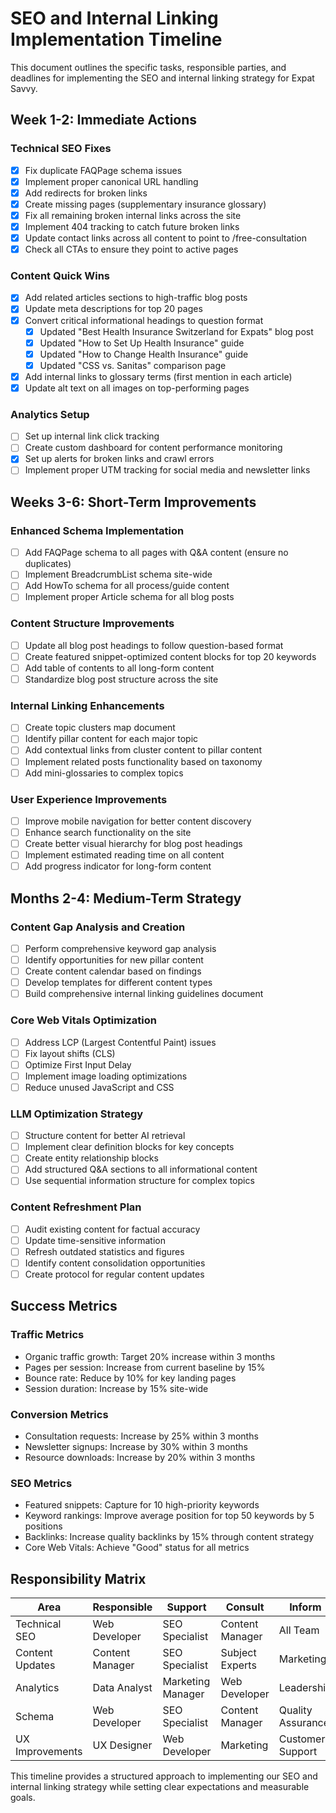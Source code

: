 # SEO and Internal Linking Implementation Timeline

This document outlines the specific tasks, responsible parties, and deadlines for implementing the SEO and internal linking strategy for Expat Savvy.

## Week 1-2: Immediate Actions

### Technical SEO Fixes
- [x] Fix duplicate FAQPage schema issues
- [x] Implement proper canonical URL handling
- [x] Add redirects for broken links
- [x] Create missing pages (supplementary insurance glossary)
- [x] Fix all remaining broken internal links across the site
- [x] Implement 404 tracking to catch future broken links
- [x] Update contact links across all content to point to /free-consultation
- [x] Check all CTAs to ensure they point to active pages

### Content Quick Wins
- [x] Add related articles sections to high-traffic blog posts
- [x] Update meta descriptions for top 20 pages
- [x] Convert critical informational headings to question format
  - [x] Updated "Best Health Insurance Switzerland for Expats" blog post
  - [x] Updated "How to Set Up Health Insurance" guide
  - [x] Updated "How to Change Health Insurance" guide
  - [x] Updated "CSS vs. Sanitas" comparison page
- [x] Add internal links to glossary terms (first mention in each article)
- [x] Update alt text on all images on top-performing pages

### Analytics Setup
- [ ] Set up internal link click tracking
- [ ] Create custom dashboard for content performance monitoring
- [x] Set up alerts for broken links and crawl errors
- [ ] Implement proper UTM tracking for social media and newsletter links

## Weeks 3-6: Short-Term Improvements

### Enhanced Schema Implementation
- [ ] Add FAQPage schema to all pages with Q&A content (ensure no duplicates)
- [ ] Implement BreadcrumbList schema site-wide
- [ ] Add HowTo schema for all process/guide content
- [ ] Implement proper Article schema for all blog posts

### Content Structure Improvements
- [ ] Update all blog post headings to follow question-based format
- [ ] Create featured snippet-optimized content blocks for top 20 keywords
- [ ] Add table of contents to all long-form content
- [ ] Standardize blog post structure across the site

### Internal Linking Enhancements
- [ ] Create topic clusters map document
- [ ] Identify pillar content for each major topic
- [ ] Add contextual links from cluster content to pillar content
- [ ] Implement related posts functionality based on taxonomy
- [ ] Add mini-glossaries to complex topics

### User Experience Improvements
- [ ] Improve mobile navigation for better content discovery
- [ ] Enhance search functionality on the site
- [ ] Create better visual hierarchy for blog post headings
- [ ] Implement estimated reading time on all content
- [ ] Add progress indicator for long-form content

## Months 2-4: Medium-Term Strategy

### Content Gap Analysis and Creation
- [ ] Perform comprehensive keyword gap analysis
- [ ] Identify opportunities for new pillar content
- [ ] Create content calendar based on findings
- [ ] Develop templates for different content types
- [ ] Build comprehensive internal linking guidelines document

### Core Web Vitals Optimization
- [ ] Address LCP (Largest Contentful Paint) issues
- [ ] Fix layout shifts (CLS)
- [ ] Optimize First Input Delay
- [ ] Implement image loading optimizations
- [ ] Reduce unused JavaScript and CSS

### LLM Optimization Strategy
- [ ] Structure content for better AI retrieval
- [ ] Implement clear definition blocks for key concepts
- [ ] Create entity relationship blocks
- [ ] Add structured Q&A sections to all informational content
- [ ] Use sequential information structure for complex topics

### Content Refreshment Plan
- [ ] Audit existing content for factual accuracy
- [ ] Update time-sensitive information
- [ ] Refresh outdated statistics and figures
- [ ] Identify content consolidation opportunities
- [ ] Create protocol for regular content updates

## Success Metrics

### Traffic Metrics
- Organic traffic growth: Target 20% increase within 3 months
- Pages per session: Increase from current baseline by 15%
- Bounce rate: Reduce by 10% for key landing pages
- Session duration: Increase by 15% site-wide

### Conversion Metrics
- Consultation requests: Increase by 25% within 3 months
- Newsletter signups: Increase by 30% within 3 months
- Resource downloads: Increase by 20% within 3 months

### SEO Metrics
- Featured snippets: Capture for 10 high-priority keywords
- Keyword rankings: Improve average position for top 50 keywords by 5 positions
- Backlinks: Increase quality backlinks by 15% through content strategy
- Core Web Vitals: Achieve "Good" status for all metrics

## Responsibility Matrix

| Area | Responsible | Support | Consult | Inform |
|------|-------------|---------|---------|--------|
| Technical SEO | Web Developer | SEO Specialist | Content Manager | All Team |
| Content Updates | Content Manager | SEO Specialist | Subject Experts | Marketing |
| Analytics | Data Analyst | Marketing Manager | Web Developer | Leadership |
| Schema | Web Developer | SEO Specialist | Content Manager | Quality Assurance |
| UX Improvements | UX Designer | Web Developer | Marketing | Customer Support |

This timeline provides a structured approach to implementing our SEO and internal linking strategy while setting clear expectations and measurable goals. 